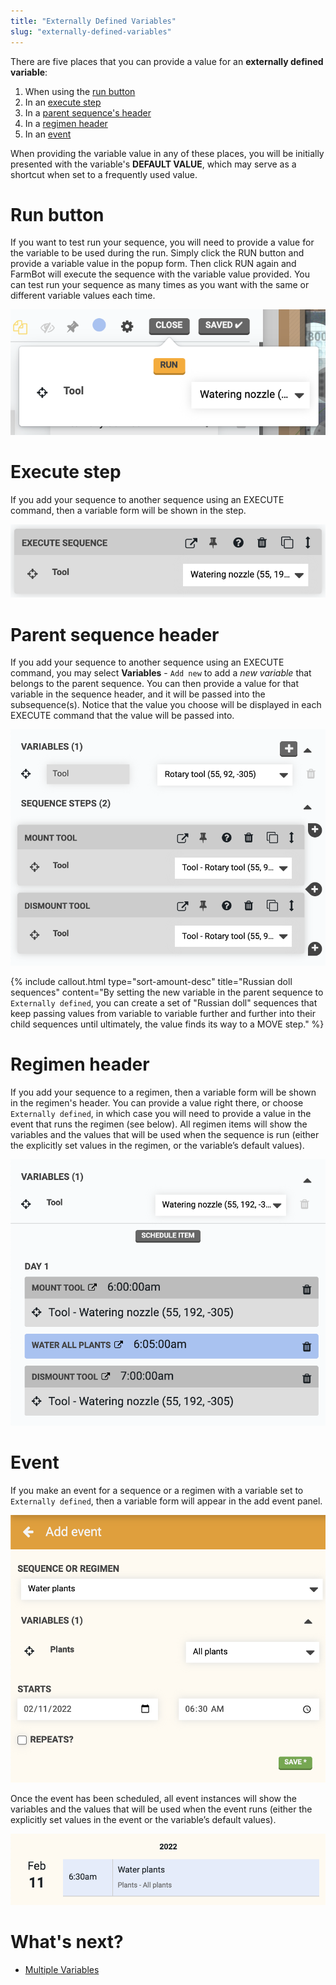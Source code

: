 ```yaml
---
title: "Externally Defined Variables"
slug: "externally-defined-variables"
---
```


There are five places that you can provide a value for an **externally defined variable**:
1. When using the [run button](#run-button)
2. In an [execute step](#execute-step)
3. In a [parent sequence's header](#parent-sequence-header)
4. In a [regimen header](#regimen-header)
5. In an [event](#event)

When providing the variable value in any of these places, you will be initially presented with the variable's **DEFAULT VALUE**, which may serve as a shortcut when set to a frequently used value.

# Run button

If you want to test run your sequence, you will need to provide a value for the variable to be used during the run. Simply click the <span class="fb-button fb-orange">RUN</span> button and provide a variable value in the popup form. Then click <span class="fb-button fb-orange">RUN</span> again and FarmBot will execute the sequence with the variable value provided. You can test run your sequence as many times as you want with the same or different variable values each time.

![run button variables](_images/run_button_variables.png)

# Execute step

If you add your sequence to another sequence using an <span class="fb-step fb-execute">EXECUTE</span> command, then a variable form will be shown in the step.

![execute with variable](_images/execute_with_variable.png)

# Parent sequence header

If you add your sequence to another sequence using an <span class="fb-step fb-execute">EXECUTE</span> command, you may select **Variables** - `Add new` to add a *new variable* that belongs to the parent sequence. You can then provide a value for that variable in the sequence header, and it will be passed into the subsequence(s). Notice that the value you choose will be displayed in each <span class="fb-step fb-execute">EXECUTE</span> command that the value will be passed into.

![pass variable value from parent to subsequences](_images/pass_variables.png)

{%
include callout.html
type="sort-amount-desc"
title="Russian doll sequences"
content="By setting the new variable in the parent sequence to `Externally defined`, you can create a set of \"Russian doll\" sequences that keep passing values from variable to variable further and further into their child sequences until ultimately, the value finds its way to a <span class='fb-step fb-move-absolute'>MOVE</span> step."
%}

# Regimen header

If you add your sequence to a regimen, then a variable form will be shown in the regimen's header. You can provide a value right there, or choose `Externally defined`, in which case you will need to provide a value in the event that runs the regimen (see below). All regimen items will show the variables and the values that will be used when the sequence is run (either the explicitly set values in the regimen, or the variable’s default values).

![regimen variable form](_images/regimen_variable_form.png)

# Event

If you make an event for a sequence or a regimen with a variable set to `Externally defined`, then a variable form will appear in the add event panel.

![event variable form](_images/event_variable_form.png)

Once the event has been scheduled, all event instances will show the variables and the values that will be used when the event runs (either the explicitly set values in the event or the variable’s default values).

![variable values in event instance](_images/variable_values_in_event.png)

# What's next?

 * [Multiple Variables](multiple-variables.md)
